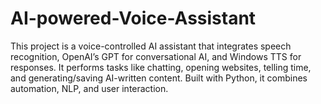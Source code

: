 # AI-powered-Voice-Assistant
This project is a voice-controlled AI assistant that integrates speech recognition, OpenAI’s GPT for conversational AI, and Windows TTS for responses. It performs tasks like chatting, opening websites, telling time, and generating/saving AI-written content. Built with Python, it combines automation, NLP, and user interaction.
